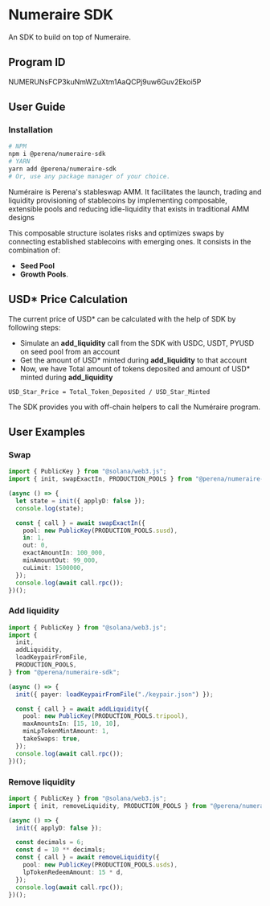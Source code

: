 # Numeraire SDK

An SDK to build on top of Numeraire.

## Program ID

NUMERUNsFCP3kuNmWZuXtm1AaQCPj9uw6Guv2Ekoi5P

## User Guide

### Installation

```bash
# NPM
npm i @perena/numeraire-sdk
# YARN
yarn add @perena/numeraire-sdk
# Or, use any package manager of your choice.
```

Numéraire is Perena's stableswap AMM. It facilitates the launch, trading and liquidity provisioning of stablecoins by implementing composable, extensible pools and reducing idle-liquidity that exists in traditional AMM designs

This composable structure isolates risks and optimizes swaps by connecting established stablecoins with emerging ones. It consists in the combination of:

- **Seed Pool**
- **Growth Pools**.

## USD\* Price Calculation

The current price of USD\* can be calculated with the help of SDK by following steps:

- Simulate an **add_liquidity** call from the SDK with USDC, USDT, PYUSD on seed pool from an account
- Get the amount of USD\* minted during **add_liquidity** to that account
- Now, we have Total amount of tokens deposited and amount of USD\* minted during **add_liquidity**

```
USD_Star_Price = Total_Token_Deposited / USD_Star_Minted
```

The SDK provides you with off-chain helpers to call the Numéraire program.

## User Examples

### Swap

```ts
import { PublicKey } from "@solana/web3.js";
import { init, swapExactIn, PRODUCTION_POOLS } from "@perena/numeraire-sdk";

(async () => {
  let state = init({ applyD: false });
  console.log(state);

  const { call } = await swapExactIn({
    pool: new PublicKey(PRODUCTION_POOLS.susd),
    in: 1,
    out: 0,
    exactAmountIn: 100_000,
    minAmountOut: 99_000,
    cuLimit: 1500000,
  });
  console.log(await call.rpc());
})();
```

### Add liquidity

```ts
import { PublicKey } from "@solana/web3.js";
import {
  init,
  addLiquidity,
  loadKeypairFromFile,
  PRODUCTION_POOLS,
} from "@perena/numeraire-sdk";

(async () => {
  init({ payer: loadKeypairFromFile("./keypair.json") });

  const { call } = await addLiquidity({
    pool: new PublicKey(PRODUCTION_POOLS.tripool),
    maxAmountsIn: [15, 10, 10],
    minLpTokenMintAmount: 1,
    takeSwaps: true,
  });
  console.log(await call.rpc());
})();
```

### Remove liquidity

```ts
import { PublicKey } from "@solana/web3.js";
import { init, removeLiquidity, PRODUCTION_POOLS } from "@perena/numeraire-sdk";

(async () => {
  init({ applyD: false });

  const decimals = 6;
  const d = 10 ** decimals;
  const { call } = await removeLiquidity({
    pool: new PublicKey(PRODUCTION_POOLS.usds),
    lpTokenRedeemAmount: 15 * d,
  });
  console.log(await call.rpc());
})();
```
